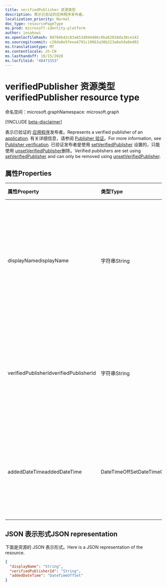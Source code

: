 ```yaml
---
title: verifiedPublisher 资源类型
description: 表示已验证的应用程序发布者。
localization_priority: Normal
doc_type: resourcePageType
ms.prod: microsoft-identity-platform
author: jesakowi
ms.openlocfilehash: 0d704b42c83a853d094406c0ba62010da30ce142
ms.sourcegitcommit: c28da0e5feea4791c19663a30b223a0a5da0ed02
ms.translationtype: MT
ms.contentlocale: zh-CN
ms.lasthandoff: 10/15/2020
ms.locfileid: "48471553"
---
```

# <a name="verifiedpublisher-resource-type"></a><span data-ttu-id="c174a-103">verifiedPublisher 资源类型</span><span class="sxs-lookup"><span data-stu-id="c174a-103">verifiedPublisher resource type</span></span>

<span data-ttu-id="c174a-104">命名空间：microsoft.graph</span><span class="sxs-lookup"><span data-stu-id="c174a-104">Namespace: microsoft.graph</span></span>

[!INCLUDE [beta-disclaimer](../../includes/beta-disclaimer.md)]

<span data-ttu-id="c174a-105">表示已验证的 [应用程序](application.md)发布者。</span><span class="sxs-lookup"><span data-stu-id="c174a-105">Represents a verified publisher of an [application](application.md).</span></span> <span data-ttu-id="c174a-106">有关详细信息，请参阅 [Publisher 验证](/azure/active-directory/develop/publisher-verification-overview)。</span><span class="sxs-lookup"><span data-stu-id="c174a-106">For more information, see [Publisher verification](/azure/active-directory/develop/publisher-verification-overview).</span></span> <span data-ttu-id="c174a-107">已验证发布者是使用 [setVerifiedPublisher](../api/application-setverifiedpublisher.md) 设置的，只能使用 [unsetVerifiedPublisher](../api/application-unsetverifiedpublisher.md)删除。</span><span class="sxs-lookup"><span data-stu-id="c174a-107">Verified publishers are set using [setVerifiedPublisher](../api/application-setverifiedpublisher.md) and can only be removed using [unsetVerifiedPublisher](../api/application-unsetverifiedpublisher.md).</span></span>

## <a name="properties"></a><span data-ttu-id="c174a-108">属性</span><span class="sxs-lookup"><span data-stu-id="c174a-108">Properties</span></span>

| <span data-ttu-id="c174a-109">属性</span><span class="sxs-lookup"><span data-stu-id="c174a-109">Property</span></span> | <span data-ttu-id="c174a-110">类型</span><span class="sxs-lookup"><span data-stu-id="c174a-110">Type</span></span> | <span data-ttu-id="c174a-111">说明</span><span class="sxs-lookup"><span data-stu-id="c174a-111">Description</span></span> |
|:---------------|:--------|:----------|
|<span data-ttu-id="c174a-112">displayName</span><span class="sxs-lookup"><span data-stu-id="c174a-112">displayName</span></span>|<span data-ttu-id="c174a-113">字符串</span><span class="sxs-lookup"><span data-stu-id="c174a-113">String</span></span>|<span data-ttu-id="c174a-114">来自应用发布者的 Microsoft 合作伙伴网络的经验证的发布者名称 (MPN) 帐户。</span><span class="sxs-lookup"><span data-stu-id="c174a-114">The verified publisher name from the app publisher's Microsoft Partner Network (MPN) account.</span></span>|
|<span data-ttu-id="c174a-115">verifiedPublisherId</span><span class="sxs-lookup"><span data-stu-id="c174a-115">verifiedPublisherId</span></span>|<span data-ttu-id="c174a-116">字符串</span><span class="sxs-lookup"><span data-stu-id="c174a-116">String</span></span>| <span data-ttu-id="c174a-117">来自应用程序发布者的合作伙伴中心帐户的已验证发布者的 ID。</span><span class="sxs-lookup"><span data-stu-id="c174a-117">The ID of the verified publisher from the app publisher's Partner Center account.</span></span> |
|<span data-ttu-id="c174a-118">addedDateTime</span><span class="sxs-lookup"><span data-stu-id="c174a-118">addedDateTime</span></span>|<span data-ttu-id="c174a-119">DateTimeOffSet</span><span class="sxs-lookup"><span data-stu-id="c174a-119">DateTimeOffSet</span></span>| <span data-ttu-id="c174a-120">首次添加或最近更新的已验证发布者时的时间戳。</span><span class="sxs-lookup"><span data-stu-id="c174a-120">The timestamp when the verified publisher was first added or most recently updated.</span></span> |


## <a name="json-representation"></a><span data-ttu-id="c174a-121">JSON 表示形式</span><span class="sxs-lookup"><span data-stu-id="c174a-121">JSON representation</span></span>
<span data-ttu-id="c174a-122">下面是资源的 JSON 表示形式。</span><span class="sxs-lookup"><span data-stu-id="c174a-122">Here is a JSON representation of the resource.</span></span>

<!-- {
  "blockType": "resource",
  "optionalProperties": [

  ],
  "@odata.type": "microsoft.graph.verifiedPublisher"
}-->

```json
{
  "displayName": "String",
  "verifiedPublisherId": "String",
  "addedDateTime": "DateTimeOffSet"
}

```


<!-- uuid: e9aa37e1-f0b7-4201-a6b2-d26ce091dff6
2020-09-09 20:42:32 UTC -->
<!--
{
  "type": "#page.annotation",
  "description": "verifiedPublisher resource",
  "keywords": "",
  "section": "documentation",
  "tocPath": "",
  "suppressions": []
}
-->
